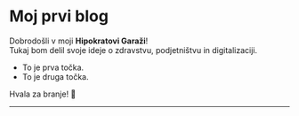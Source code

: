 # Moj prvi blog

Dobrodošli v moji **Hipokratovi Garaži**!  
Tukaj bom delil svoje ideje o zdravstvu, podjetništvu in digitalizaciji.

- To je prva točka.
- To je druga točka.

Hvala za branje! 🚀

---
